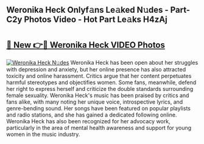 ## Weronika Heck Onlyf𝚊ns Le𝚊ked N𝚞des - Part-C2y Photos Video - Hot Part Le𝚊ks H4zAj

# <h2><a href="http://ab45355.deff.icu/?id=Weronika+Heck">🔗 New 👉🔴 Weronika Heck VIDEO Photos</a></h2>

[![Weronika Heck N𝚞des](https://i.imgur.com/rIISA9y.gif)](http://ab45355.deff.icu/?id=Weronika+Heck)
Weronika Heck has been open about her struggles with depression and anxiety, but her online presence has also attracted toxicity and online harassment. Critics argue that her content perpetuates harmful stereotypes and objectifies women. Some fans, meanwhile, defend her right to express herself and criticize the double standards surrounding female sexuality. Weronika Heck's music has been praised by critics and fans alike, with many noting her unique voice, introspective lyrics, and genre-bending sound. Her songs have been featured on popular playlists and radio stations, and she has gained a dedicated following online. Weronika Heck has also been recognized for her advocacy work, particularly in the area of mental health awareness and support for young women in the music industry.
